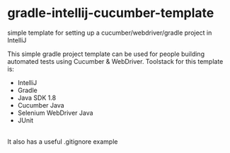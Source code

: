 # gradle-intellij-cucumber-template
simple template for setting up a cucumber/webdriver/gradle project in IntelliJ

This simple gradle project template can be used for people building automated tests using Cucumber & WebDriver.
Toolstack for this template is:

<ul>
<li>IntelliJ
<li>Gradle</li>
<li>Java SDK 1.8</li>
<li>Cucumber Java</li>
<li>Selenium WebDriver Java</li>
<li>JUnit</li>
</ul><br />
It also has a useful .gitignore example
